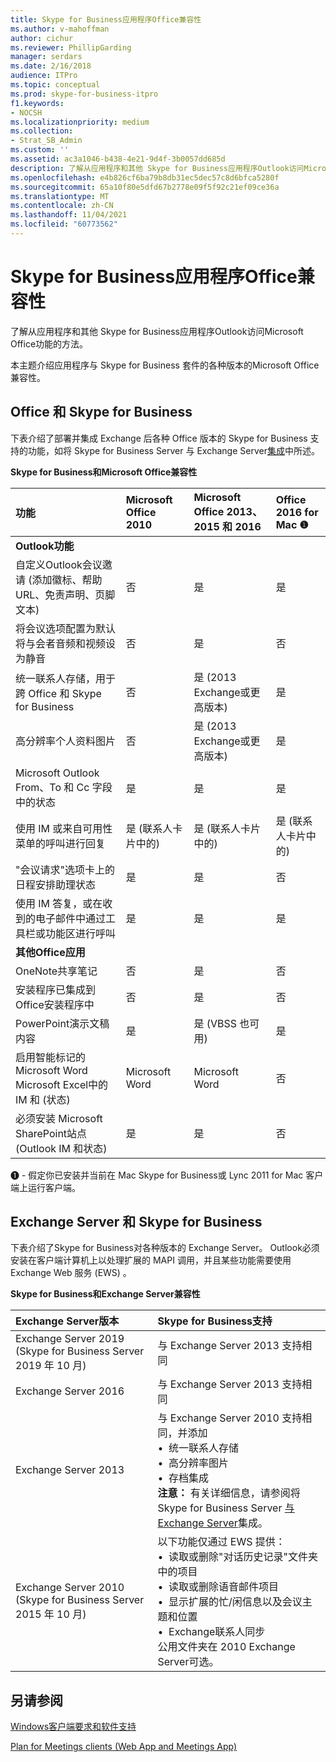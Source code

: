```yaml
---
title: Skype for Business应用程序Office兼容性
ms.author: v-mahoffman
author: cichur
ms.reviewer: PhillipGarding
manager: serdars
ms.date: 2/16/2018
audience: ITPro
ms.topic: conceptual
ms.prod: skype-for-business-itpro
f1.keywords:
- NOCSH
ms.localizationpriority: medium
ms.collection:
- Strat_SB_Admin
ms.custom: ''
ms.assetid: ac3a1046-b438-4e21-9d4f-3b0057dd685d
description: 了解从应用程序和其他 Skype for Business应用程序Outlook访问Microsoft Office功能的方法。
ms.openlocfilehash: e4b826cf6ba79b8db31ec5dec57c8d6bfca5280f
ms.sourcegitcommit: 65a10f80e5dfd67b2778e09f5f92c21ef09ce36a
ms.translationtype: MT
ms.contentlocale: zh-CN
ms.lasthandoff: 11/04/2021
ms.locfileid: "60773562"
---
```

# <a name="skype-for-business-compatibility-with-office-apps"></a>Skype for Business应用程序Office兼容性
 
了解从应用程序和其他 Skype for Business应用程序Outlook访问Microsoft Office功能的方法。
  
本主题介绍应用程序与 Skype for Business 套件的各种版本的Microsoft Office兼容性。 
  
## <a name="office-and-skype-for-business"></a>Office 和 Skype for Business

下表介绍了部署并集成 Exchange 后各种 Office 版本的 Skype for Business 支持的功能，如将 Skype for Business Server 与 Exchange Server[集成](../../deploy/integrate-with-exchange-server/integrate-with-exchange-server.md)中所述。
  
**Skype for Business和Microsoft Office兼容性**

|**功能**|**Microsoft Office 2010**|**Microsoft Office 2013、2015 和 2016**|**Office 2016 for Mac** &#x2776; |
|:-----|:-----|:-----|:-----|
|**Outlook功能** ||||
|自定义Outlook会议邀请 (添加徽标、帮助 URL、免责声明、页脚文本)   |否  |是   |是|
|将会议选项配置为默认将与会者音频和视频设为静音    |否    |是    |否    |
|统一联系人存储，用于跨 Office 和 Skype for Business    |否    |是 (2013 Exchange或更高版本)     |是    |
|高分辨率个人资料图片    |否    |是 (2013 Exchange或更高版本)     |是    |
|Microsoft Outlook From、To 和 Cc 字段中的状态    |是    |是    |是    |
|使用 IM 或来自可用性菜单的呼叫进行回复    |是 (联系人卡片中的)     |是 (联系人卡片中的)     |是 (联系人卡片中的)     |
|"会议请求"选项卡上的日程安排助理状态    |是    |是    |否    |
|使用 IM 答复，或在收到的电子邮件中通过工具栏或功能区进行呼叫    |是    |是    |是    |
|**其他Office应用**   ||||
|OneNote共享笔记    |否    |是    |否    |
|安装程序已集成到Office安装程序中    |否    |是    |否    |
|PowerPoint演示文稿内容    |是    |是 (VBSS 也可用)     |是    |
|启用智能标记的Microsoft Word Microsoft Excel中的 IM 和 (状态)     |Microsoft Word    |Microsoft Word    |否    |
|必须安装 Microsoft SharePoint站点 (Outlook IM 和状态)     |是    |是    |否    |
   
&#x2776; - 假定你已安装并当前在 Mac Skype for Business或 Lync 2011 for Mac 客户端上运行客户端。
  
## <a name="exchange-server-and-skype-for-business"></a>Exchange Server 和 Skype for Business

下表介绍了Skype for Business对各种版本的 Exchange Server。 Outlook必须安装在客户端计算机上以处理扩展的 MAPI 调用，并且某些功能需要使用 Exchange Web 服务 (EWS) 。
  
**Skype for Business和Exchange Server兼容性**

|**Exchange Server版本**|**Skype for Business支持**|
|:-----|:-----|
|Exchange Server 2019 (Skype for Business Server 2019 年 10 月)  |与 Exchange Server 2013 支持相同    |
|Exchange Server 2016    |与 Exchange Server 2013 支持相同  <br/> |
|Exchange Server 2013  <br/> |与 Exchange Server 2010 支持相同，并添加  <br/>&bull;&nbsp;&nbsp;统一联系人存储  <br/>&bull;&nbsp;&nbsp;高分辨率图片  <br/>&bull;&nbsp;&nbsp;存档集成  <br/> **注意：** 有关详细信息，请参阅将Skype for Business Server [与Exchange Server](../../deploy/integrate-with-exchange-server/integrate-with-exchange-server.md)集成。  <br/> |
|Exchange Server 2010  <br/> (Skype for Business Server 2015 年 10 月)  |以下功能仅通过 EWS 提供：  <br/>&bull;&nbsp;&nbsp;读取或删除"对话历史记录"文件夹中的项目  <br/>&bull;&nbsp;&nbsp;读取或删除语音邮件项目  <br/>&bull;&nbsp;&nbsp;显示扩展的忙/闲信息以及会议主题和位置  <br/>&bull;&nbsp;&nbsp;Exchange联系人同步  <br/> 公用文件夹在 2010 Exchange Server可选。  <br/> |
   
## <a name="see-also"></a>另请参阅
 
[Windows客户端要求和软件支持](windows-requirements.md)
  
[Plan for Meetings clients (Web App and Meetings App) ](meetings-clients.md)

